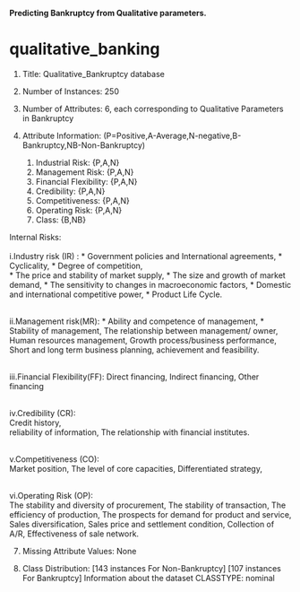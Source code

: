**Predicting Bankruptcy from Qualitative parameters.**

# qualitative_banking
 1. Title: Qualitative_Bankruptcy database
 
4. Number of Instances: 250 
 
5. Number of Attributes: 6, each corresponding to Qualitative Parameters in Bankruptcy
 
6. Attribute Information: (P=Positive,A-Average,N-negative,B-Bankruptcy,NB-Non-Bankruptcy)
 
     1. Industrial Risk: {P,A,N}
     2. Management Risk: {P,A,N}
     3. Financial Flexibility: {P,A,N}
     4. Credibility: {P,A,N}
     5. Competitiveness: {P,A,N}
     6. Operating Risk: {P,A,N}
     7. Class: {B,NB}

Internal Risks: 	
<br>i.Industry risk (IR) : 
	* Government policies and International agreements, 
	* Cyclicality, 
	* Degree of competition,				
	* The price and stability of market supply,
	* The size and growth of market demand,	
	* The sensitivity to changes in macroeconomic factors,
	* Domestic and international competitive power, 
	* Product Life Cycle.
	
<br>ii.Management risk(MR): 
	* Ability and competence of management, 
	* Stability of management,
	The relationship between management/ owner, 
	Human resources management, 
	Growth process/business performance, 
	Short and long term business planning, 
	achievement and feasibility. 
	
<br>iii.Financial Flexibility(FF): 
	Direct financing, 
	Indirect financing, 
	Other financing 
	
<br>iv.Credibility (CR):  
	Credit history,  
	reliability of information, 
	The relationship with financial institutes.
	
<br>v.Competitiveness (CO):  
	Market position, 
	The level of core capacities, 
	Differentiated strategy, 
	
<br>vi.Operating Risk (OP):  
	The stability and diversity of procurement, 
	The stability of transaction, 
	The efficiency of production, 
	The prospects for demand for product and service, 
	Sales diversification,
	Sales price and settlement condition, 
	Collection of A/R,
	Effectiveness of sale network.
 
7. Missing Attribute Values: None
 
8. Class Distribution: [143 instances For Non-Bankruptcy] [107 instances For Bankruptcy]
        Information about the dataset
  	CLASSTYPE: nominal

